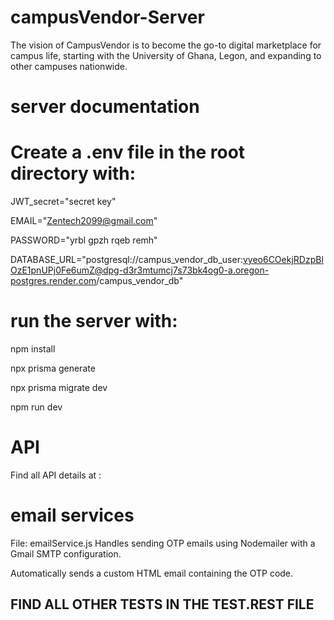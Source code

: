 # campusVendor-Server
The vision of CampusVendor is to become the go-to digital marketplace for campus life, starting with the University of Ghana, Legon, and expanding to other campuses nationwide.


# server documentation
# Create a .env file in the root directory with:
JWT_secret="secret key"

EMAIL="Zentech2099@gmail.com"

PASSWORD="yrbl gpzh rqeb remh"

DATABASE_URL="postgresql://campus_vendor_db_user:vyeo6COekjRDzpBlOzE1pnUPj0Fe6umZ@dpg-d3r3mtumcj7s73bk4og0-a.oregon-postgres.render.com/campus_vendor_db"

# run the server with:
npm install

npx prisma generate

npx prisma migrate dev

npm run dev

# API  
Find all API details at :

# email services

File: emailService.js
Handles sending OTP emails using Nodemailer with a Gmail SMTP configuration.

Automatically sends a custom HTML email containing the OTP code.

## FIND ALL OTHER TESTS IN THE TEST.REST FILE



